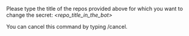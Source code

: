 Please type the title of the repos provided above for which you want to change the secret:
_*<repo\_title\_in\_the\_bot\>*_

You can cancel this command by typing /cancel\.
